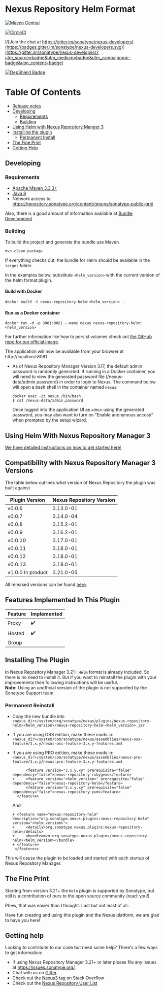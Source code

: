 <!--

    Sonatype Nexus (TM) Open Source Version
    Copyright (c) 2018-present Sonatype, Inc.
    All rights reserved. Includes the third-party code listed at http://links.sonatype.com/products/nexus/oss/attributions.

    This program and the accompanying materials are made available under the terms of the Eclipse Public License Version 1.0,
    which accompanies this distribution and is available at http://www.eclipse.org/legal/epl-v10.html.

    Sonatype Nexus (TM) Professional Version is available from Sonatype, Inc. "Sonatype" and "Sonatype Nexus" are trademarks
    of Sonatype, Inc. Apache Maven is a trademark of the Apache Software Foundation. M2eclipse is a trademark of the
    Eclipse Foundation. All other trademarks are the property of their respective owners.

-->
# Nexus Repository Helm Format

[![Maven Central](https://maven-badges.herokuapp.com/maven-central/org.sonatype.nexus.plugins/nexus-repository-helm/badge.svg)](https://maven-badges.herokuapp.com/maven-central/org.sonatype.nexus.plugins/nexus-repository-helm)

[![CircleCI](https://circleci.com/gh/sonatype-nexus-community/nexus-repository-helm.svg?style=svg)](https://circleci.com/gh/sonatype-nexus-community/nexus-repository-helm)

[![Join the chat at https://gitter.im/sonatype/nexus-developers](https://badges.gitter.im/sonatype/nexus-developers.svg)](https://gitter.im/sonatype/nexus-developers?utm_source=badge&utm_medium=badge&utm_campaign=pr-badge&utm_content=badge)

[![DepShield Badge](https://depshield.sonatype.org/badges/sonatype-nexus-community/nexus-repository-helm/depshield.svg)](https://depshield.github.io)

# Table Of Contents
* [Release notes](https://help.sonatype.com/display/NXRM3/2020+Release+Notes#id-2020ReleaseNotes-RepositoryManager3.21.0)
* [Developing](#developing)
   * [Requirements](#requirements)
   * [Building](#building)
* [Using Helm with Nexus Repository Manger 3](#using-helm-with-nexus-repository-manager-3)
* [Installing the plugin](#installing-the-plugin)
   * [Permanent Install](#permanent-reinstall)
* [The Fine Print](#the-fine-print)
* [Getting Help](#getting-help)

## Developing

### Requirements

* [Apache Maven 3.3.3+](https://maven.apache.org/install.html)
* [Java 8](http://www.oracle.com/technetwork/java/javase/downloads/jdk8-downloads-2133151.html)
* Network access to https://repository.sonatype.org/content/groups/sonatype-public-grid

Also, there is a good amount of information available at [Bundle Development](https://help.sonatype.com/display/NXRM3/Bundle+Development)

### Building

To build the project and generate the bundle use Maven

    mvn clean package

If everything checks out, the bundle for Helm should be available in the `target` folder.

In the examples below, substitute `<helm_version>` with the current version of the helm format plugin.

#### Build with Docker

`docker build -t nexus-repository-helm:<helm_version> .`

#### Run as a Docker container

`docker run -d -p 8081:8081 --name nexus nexus-repository-helm:<helm_version>` 

For further information like how to persist volumes check out [the GitHub repo for our official image](https://github.com/sonatype/docker-nexus3).

The application will now be available from your browser at http://localhost:8081

* As of Nexus Repository Manager Version 3.17, the default admin password is randomly generated.
  If running in a Docker container, you will need to view the generated password file 
  (/nexus-data/admin.password) in order to login to Nexus. The command below will open a bash shell 
  in the container named `nexus`:

      docker exec -it nexus /bin/bash
      $ cat /nexus-data/admin.password 
      
  Once logged into the application UI as `admin` using the generated password, you may also want to 
  turn on "Enable anonymous access" when prompted by the setup wizard.     

## Using Helm With Nexus Repository Manager 3

[We have detailed instructions on how to get started here!](https://help.sonatype.com/repomanager3/formats/helm-repositories)

## Compatibility with Nexus Repository Manager 3 Versions

The table below outlines what version of Nexus Repository the plugin was built against

| Plugin Version        | Nexus Repository Version |
|-----------------------|--------------------------|
| v0.0.6                | 3.13.0-01                |
| v0.0.7                | 3.14.0-04                |
| v0.0.8                | 3.15.2-01                |
| v0.0.9                | 3.16.2-01                |
| v0.0.10               | 3.17.0-01                |
| v0.0.11               | 3.18.0-01                |
| v0.0.12               | 3.18.0-01                |
| v0.0.13               | 3.18.0-01                |
| v1.0.0 In product     | 3.21.0-05                |
All released versions can be found [here](https://github.com/sonatype-nexus-community/nexus-repository-helm/releases).

## Features Implemented In This Plugin 

| Feature | Implemented          |
|---------|----------------------|
| Proxy   | :heavy_check_mark:   |
| Hosted  | :heavy_check_mark:   |
| Group   |                      |
  
## Installing The Plugin
In Nexus Repository Manager 3.21+ `Helm` format is already included. So there is no need to install it. But if you want to reinstall the plugin with your improvements then following instructions will be useful. <br> <b>Note:</b> Using an unofficial version of the plugin is not supported by the Sonatype Support team.  

### Permanent Reinstall

* Copy the new bundle into `<nexus_dir>/system/org/sonatype/nexus/plugins/nexus-repository-helm/<helm_version>/nexus-repository-helm-<helm_version>.jar`
* If you are using OSS edition, make these mods in: `<nexus_dir>/system/com/sonatype/nexus/assemblies/nexus-oss-feature/3.x.y/nexus-oss-feature-3.x.y-features.xml`
* If you are using PRO edition, make these mods in: `<nexus_dir>/system/com/sonatype/nexus/assemblies/nexus-pro-feature/3.x.y/nexus-pro-feature-3.x.y-features.xml`

   ```
         <feature version="3.x.y.xy" prerequisite="false" dependency="false">nexus-repository-rubygems</feature>
   +     <feature version="<helm_version>" prerequisite="false" dependency="false">nexus-repository-helm</feature>
         <feature version="3.x.y.xy" prerequisite="false" dependency="false">nexus-repository-yum</feature>
     </feature>
   ```
   And
   ```
   + <feature name="nexus-repository-helm" description="org.sonatype.nexus.plugins:nexus-repository-helm" version="<helm_version>">
   +     <details>org.sonatype.nexus.plugins:nexus-repository-helm</details>
   +     <bundle>mvn:org.sonatype.nexus.plugins/nexus-repository-helm/<helm_version></bundle>
   + </feature>
    </features>
   ```
This will cause the plugin to be loaded and started with each startup of Nexus Repository Manager.

## The Fine Print

Starting from version 3.21+ the `Helm` plugin is supported by Sonatype, but still is a contribution of ours
to the open source community (read: you!)

Phew, that was easier than I thought. Last but not least of all:

Have fun creating and using this plugin and the Nexus platform, we are glad to have you here!

## Getting help

Looking to contribute to our code but need some help? There's a few ways to get information:

* If using Nexus Repository Manager 3.21+ or later please file any issues at https://issues.sonatype.org/.
* Chat with us on [Gitter](https://gitter.im/sonatype/nexus-developers)
* Check out the [Nexus3](http://stackoverflow.com/questions/tagged/nexus3) tag on Stack Overflow
* Check out the [Nexus Repository User List](https://groups.google.com/a/glists.sonatype.com/forum/?hl=en#!forum/nexus-users)
